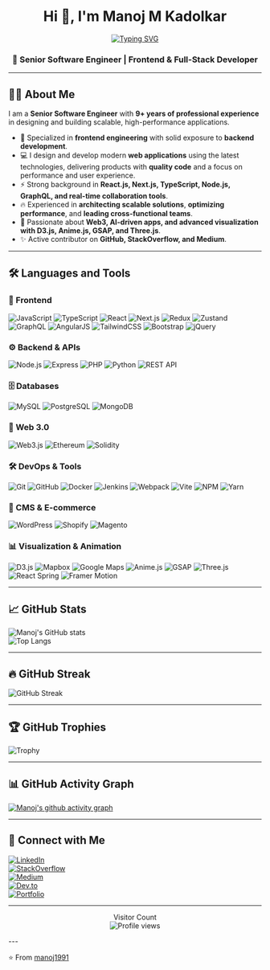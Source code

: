 <h1 align="center">Hi 👋, I'm Manoj M Kadolkar</h1>

<!-- Typing SVG -->
<p align="center">
  <a href="https://github.com/manoj1991">
    <img src="https://readme-typing-svg.demolab.com?font=Fira+Code&size=24&pause=1000&color=F700FF&center=true&vCenter=true&width=600&lines=Senior+Software+Engineer;Full+Stack+Developer;React+%7C+Next.js+%7C+Node.js;Web3+%7C+Blockchain+%7C+GraphQL;9%2B+Years+Experience+in+Software+Engineering" alt="Typing SVG" />
  </a>
</p>

<h3 align="center">🚀 Senior Software Engineer | Frontend & Full-Stack Developer</h3>

---

## 🧑‍💻 About Me
I am a **Senior Software Engineer** with **9+ years of professional experience** in designing and building scalable, high-performance applications.  
- 🌟 Specialized in **frontend engineering** with solid exposure to **backend development**.  
- 💻 I design and develop modern **web applications** using the latest technologies, delivering products with **quality code** and a focus on performance and user experience.  
- ⚡ Strong background in **React.js, Next.js, TypeScript, Node.js, GraphQL, and real-time collaboration tools**.  
- 🔥 Experienced in **architecting scalable solutions**, **optimizing performance**, and **leading cross-functional teams**.  
- 🎯 Passionate about **Web3, AI-driven apps, and advanced visualization with D3.js, Anime.js, GSAP, and Three.js**.  
- ✨ Active contributor on **GitHub, StackOverflow, and Medium**.  

---

## 🛠 Languages and Tools

### 🌟 Frontend
![JavaScript](https://img.shields.io/badge/JavaScript-F7DF1E?logo=javascript&logoColor=black)
![TypeScript](https://img.shields.io/badge/TypeScript-3178C6?logo=typescript&logoColor=white)
![React](https://img.shields.io/badge/React-61DAFB?logo=react&logoColor=black)
![Next.js](https://img.shields.io/badge/Next.js-000000?logo=next.js&logoColor=white)
![Redux](https://img.shields.io/badge/Redux-764ABC?logo=redux&logoColor=white)
![Zustand](https://img.shields.io/badge/Zustand-443E38?logo=react&logoColor=white)
![GraphQL](https://img.shields.io/badge/GraphQL-E10098?logo=graphql&logoColor=white)
![AngularJS](https://img.shields.io/badge/AngularJS-E23237?logo=angularjs&logoColor=white)
![TailwindCSS](https://img.shields.io/badge/Tailwind_CSS-38B2AC?logo=tailwind-css&logoColor=white)
![Bootstrap](https://img.shields.io/badge/Bootstrap-7952B3?logo=bootstrap&logoColor=white)
![jQuery](https://img.shields.io/badge/jQuery-0769AD?logo=jquery&logoColor=white)

### ⚙️ Backend & APIs
![Node.js](https://img.shields.io/badge/Node.js-339933?logo=node.js&logoColor=white)
![Express](https://img.shields.io/badge/Express-000000?logo=express&logoColor=white)
![PHP](https://img.shields.io/badge/PHP-777BB4?logo=php&logoColor=white)
![Python](https://img.shields.io/badge/Python-3776AB?logo=python&logoColor=white)
![REST API](https://img.shields.io/badge/REST-02569B?logo=rest&logoColor=white)

### 🗄 Databases
![MySQL](https://img.shields.io/badge/MySQL-4479A1?logo=mysql&logoColor=white)
![PostgreSQL](https://img.shields.io/badge/PostgreSQL-4169E1?logo=postgresql&logoColor=white)
![MongoDB](https://img.shields.io/badge/MongoDB-47A248?logo=mongodb&logoColor=white)

### 🔗 Web 3.0
![Web3.js](https://img.shields.io/badge/Web3.js-F16822?logo=web3.js&logoColor=white)
![Ethereum](https://img.shields.io/badge/Ethereum-3C3C3D?logo=ethereum&logoColor=white)
![Solidity](https://img.shields.io/badge/Solidity-363636?logo=solidity&logoColor=white)

### 🛠 DevOps & Tools
![Git](https://img.shields.io/badge/Git-F05032?logo=git&logoColor=white)
![GitHub](https://img.shields.io/badge/GitHub-181717?logo=github&logoColor=white)
![Docker](https://img.shields.io/badge/Docker-2496ED?logo=docker&logoColor=white)
![Jenkins](https://img.shields.io/badge/Jenkins-D24939?logo=jenkins&logoColor=white)
![Webpack](https://img.shields.io/badge/Webpack-8DD6F9?logo=webpack&logoColor=black)
![Vite](https://img.shields.io/badge/Vite-646CFF?logo=vite&logoColor=white)
![NPM](https://img.shields.io/badge/NPM-CB3837?logo=npm&logoColor=white)
![Yarn](https://img.shields.io/badge/Yarn-2C8EBB?logo=yarn&logoColor=white)

### 🎨 CMS & E-commerce
![WordPress](https://img.shields.io/badge/WordPress-21759B?logo=wordpress&logoColor=white)
![Shopify](https://img.shields.io/badge/Shopify-7AB55C?logo=shopify&logoColor=white)
![Magento](https://img.shields.io/badge/Magento-EE672F?logo=magento&logoColor=white)

### 📊 Visualization & Animation
![D3.js](https://img.shields.io/badge/D3.js-F9A03C?logo=d3.js&logoColor=white)
![Mapbox](https://img.shields.io/badge/Mapbox-000000?logo=mapbox&logoColor=white)
![Google Maps](https://img.shields.io/badge/Google%20Maps-4285F4?logo=googlemaps&logoColor=white)
![Anime.js](https://img.shields.io/badge/Anime.js-FF355E?logo=javascript&logoColor=white)
![GSAP](https://img.shields.io/badge/GSAP-88CE02?logo=greensock&logoColor=white)
![Three.js](https://img.shields.io/badge/Three.js-000000?logo=three.js&logoColor=white)
![React Spring](https://img.shields.io/badge/React_Spring-61DAFB?logo=react&logoColor=black)
![Framer Motion](https://img.shields.io/badge/Framer_Motion-0055FF?logo=framer&logoColor=white)

---

## 📈 GitHub Stats

![Manoj's GitHub stats](https://github-readme-stats.vercel.app/api?username=manoj1991&show_icons=true&theme=radical)  
![Top Langs](https://github-readme-stats.vercel.app/api/top-langs/?username=manoj1991&layout=compact&theme=radical)  

---

## 🔥 GitHub Streak
![GitHub Streak](https://streak-stats.demolab.com?user=manoj1991&theme=radical&hide_border=true)

---

## 🏆 GitHub Trophies
![Trophy](https://github-profile-trophy.vercel.app/?username=manoj1991&theme=radical&no-frame=true&margin-w=15)

---

## 📊 GitHub Activity Graph
[![Manoj's github activity graph](https://github-readme-activity-graph.vercel.app/graph?username=manoj1991&theme=react-dark)](https://github.com/ashutosh00710/github-readme-activity-graph)

---

## 🔗 Connect with Me
[![LinkedIn](https://img.shields.io/badge/LinkedIn-0A66C2?logo=linkedin&logoColor=white)](https://linkedin.com/in/manoj-kadolkar)  
[![StackOverflow](https://img.shields.io/badge/StackOverflow-F58025?logo=stackoverflow&logoColor=white)](https://stackoverflow.com/users/5312898/manoj-kadolkar)  
[![Medium](https://img.shields.io/badge/Medium-000000?logo=medium&logoColor=white)](https://medium.com/@im_manoj406)  
[![Dev.to](https://img.shields.io/badge/Dev.to-0A0A0A?logo=dev.to&logoColor=white)](https://dev.to/manoj_kadolkar)  
[![Portfolio](https://img.shields.io/badge/Portfolio-000000?logo=vercel&logoColor=white)](https://www.manoj1991.com)  

---

<p align="center">
  Visitor Count<br>
  <img src="https://komarev.com/ghpvc/?username=manoj1991&label=Visitors&color=ff69b4&style=for-the-badge" alt="Profile views" />
</p>
---

⭐️ From [manoj1991](https://github.com/manoj1991)
